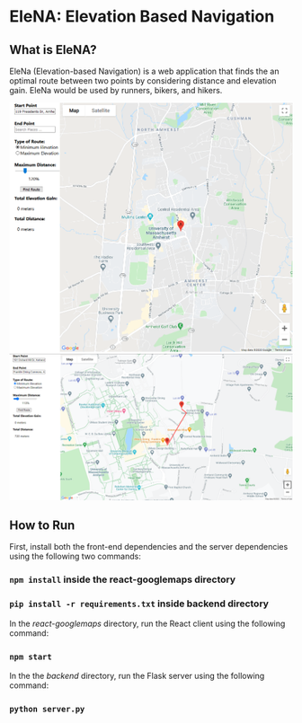 # EleNA: Elevation Based Navigation

## What is EleNA?
EleNa (Elevation-based Navigation) is a web application that finds the an optimal route between two points by considering distance and elevation gain. EleNa would be used by runners, bikers, and hikers.

<img src="static_images/img1.PNG" alt="UI 1" width="1000"/>
<img src="static_images/img2.PNG" alt="UI 2" width="1000"/>

## How to Run

First, install both the front-end dependencies and the server dependencies using the following two commands:

### `npm install` inside the react-googlemaps directory
### `pip install -r requirements.txt` inside backend directory

In the *react-googlemaps* directory, run the React client using the following command:

### `npm start`

In the the *backend* directory, run the Flask server using the following command:

### `python server.py`